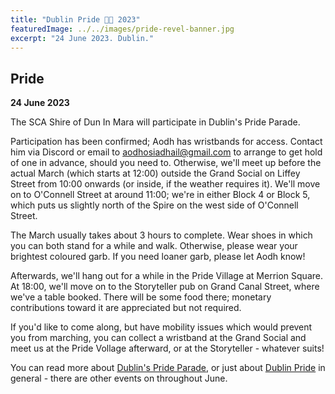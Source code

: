 ```yaml
---
title: "Dublin Pride 🏳️‍🌈 2023"
featuredImage: ../../images/pride-revel-banner.jpg
excerpt: "24 June 2023. Dublin."
---
```


## Pride

**24 June 2023**

The SCA Shire of Dun In Mara will participate in Dublin's Pride Parade.

Participation has been confirmed; Aodh has wristbands for access. Contact him via Discord or email to <a href="mailto:aodhosiadhail@gmail.com">aodhosiadhail@gmail.com</a> to arrange to get hold of one in advance, should you need to. Otherwise, we'll meet up before the actual March (which starts at 12:00) outside the Grand Social on Liffey Street from 10:00 onwards (or inside, if the weather requires it). We'll move on to O'Connell Street at around 11:00; we're in either Block 4 or Block 5, which puts us slightly north of the Spire on the west side of O'Connell Street.

The March usually takes about 3 hours to complete. Wear shoes in which you can both stand for a while and walk. Otherwise, please wear your brightest coloured garb. If you need loaner garb, please let Aodh know!

Afterwards, we'll hang out for a while in the Pride Village at Merrion Square. At 18:00, we'll move on to the Storyteller pub on Grand Canal Street, where we've a table booked. There will be some food there; monetary contributions toward it are appreciated but not required.

If you'd like to come along, but have mobility issues which would prevent you from marching, you can collect a wristband at the Grand Social and meet us at the Pride Vollage afterward, or at the Storyteller - whatever suits!

You can read more about [Dublin's Pride Parade](https://dublinpride.ie/march-and-parade/), or just about [Dublin Pride](https://dublinpride.ie/) in general - there are other events on throughout June.
